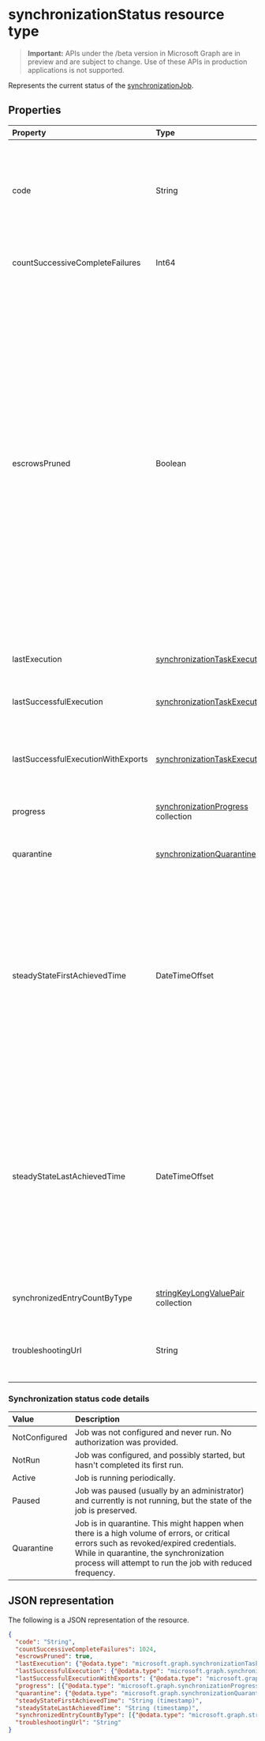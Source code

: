 # synchronizationStatus resource type

> **Important:** APIs under the /beta version in Microsoft Graph are in preview and are subject to change. Use of these APIs in production applications is not supported.

Represents the current status of the [synchronizationJob](synchronization_synchronizationjob.md).

## Properties

| Property                              | Type      | Description    |
|:--------------------------------------|:----------|:---------------|
|code|String|High-level status code of the synchronization job. Possible values are: `NotConfigured`, `NotRun`, `Active`, `Paused`, `Quarantine`.|
|countSuccessiveCompleteFailures|Int64|Number of consecutive times this job failed.|
|escrowsPruned|Boolean|`true` if the job's escrows (object-level errors) were pruned during initial synchronization. Escrows can be pruned if during the initial synchronization, you reach the threshold of errors that would normally put the job in quarantine. Instead of going into quarantine, the synchronization process clears the job's errors and continues until the initial synchronization is completed. When the initial synchronization is completed, the job will pause and wait for the customer to clean up the errors.|
|lastExecution|[synchronizationTaskExecution](synchronization_synchronizationtaskexecution.md)|Details of the last execution of the job.|
|lastSuccessfulExecution|[synchronizationTaskExecution](synchronization_synchronizationtaskexecution.md)|Details of the last execution of this job, which didn't have any errors.|
|lastSuccessfulExecutionWithExports|[synchronizationTaskExecution](synchronization_synchronizationtaskexecution.md)|Details of the last execution of the job, which exported objects into the target directory.|
|progress|[synchronizationProgress](synchronization_progress.md) collection|Details of the progress of a job toward completion.|
|quarantine|[synchronizationQuarantine](synchronization_quarantine.md)|If job is in quarantine, quarantine details.|
|steadyStateFirstAchievedTime|DateTimeOffset|The time when steady state (no more changes to the process) was first achieved. The Timestamp type represents date and time information using ISO 8601 format and is always in UTC time. For example, midnight UTC on Jan 1, 2014 would look like this: `'2014-01-01T00:00:00Z'`.|
|steadyStateLastAchievedTime|DateTimeOffset|The time when steady state (no more changes to the process) was last achieved. The Timestamp type represents date and time information using ISO 8601 format and is always in UTC time. For example, midnight UTC on Jan 1, 2014 would look like this: `'2014-01-01T00:00:00Z'`.|
|synchronizedEntryCountByType|[stringKeyLongValuePair](synchronization_stringkeylongvaluepair.md) collection|Count of synchronized objects, listed by object type.|
|troubleshootingUrl|String|In the event of an error, the URL with the troubleshooting steps for the issue.|

<!-- The troubleshootingUrl property is missing a description -->

### Synchronization status code details

| Value                              | Description    |
|:-----------------------------------|:---------------|
|NotConfigured                       |Job was not configured and never run. No authorization was provided. |
|NotRun                              |Job was configured, and possibly started, but hasn't completed its first run.|
|Active                              |Job is running periodically.|
|Paused                              |Job was paused (usually by an administrator) and currently is not running, but the state of the job is preserved.|
|Quarantine                          |Job is in quarantine. This might happen when there is a high volume of errors, or critical errors such as revoked/expired credentials. While in quarantine, the synchronization process will attempt to run the job with reduced frequency.|

## JSON representation

The following is a JSON representation of the resource.

<!-- {
  "blockType": "resource",
  "optionalProperties": [

  ],
  "@odata.type": "microsoft.graph.synchronizationStatus"
}-->

```json
{
  "code": "String",
  "countSuccessiveCompleteFailures": 1024,
  "escrowsPruned": true,
  "lastExecution": {"@odata.type": "microsoft.graph.synchronizationTaskExecution"},
  "lastSuccessfulExecution": {"@odata.type": "microsoft.graph.synchronizationTaskExecution"},
  "lastSuccessfulExecutionWithExports": {"@odata.type": "microsoft.graph.synchronizationTaskExecution"},
  "progress": [{"@odata.type": "microsoft.graph.synchronizationProgress"}],
  "quarantine": {"@odata.type": "microsoft.graph.synchronizationQuarantine"},
  "steadyStateFirstAchievedTime": "String (timestamp)",
  "steadyStateLastAchievedTime": "String (timestamp)",
  "synchronizedEntryCountByType": [{"@odata.type": "microsoft.graph.stringKeyLongValuePair"}],
  "troubleshootingUrl": "String"
}

```

<!-- uuid: 8fcb5dbc-d5aa-4681-8e31-b001d5168d79
2015-10-25 14:57:30 UTC -->
<!-- {
  "type": "#page.annotation",
  "description": "synchronizationStatus resource",
  "keywords": "",
  "section": "documentation",
  "tocPath": ""
}-->
